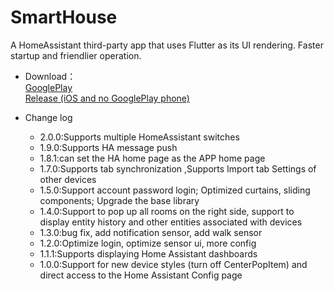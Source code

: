 # SmartHouse
A HomeAssistant third-party app that uses Flutter as its UI rendering. Faster startup and friendlier operation.

* Download：  
[GooglePlay](https://play.google.com/store/apps/details?id=cn.yzapp.flutter.ha)  
[Release (iOS and no GooglePlay phone)](https://github.com/nesror/SmartHouse/releases)

* Change log
  * 2.0.0:Supports multiple HomeAssistant switches
  * 1.9.0:Supports HA message push
  * 1.8.1:can set the HA home page as the APP home page
  * 1.7.0:Supports tab synchronization ,Supports Import tab Settings of other devices
  * 1.5.0:Support account password login; Optimized curtains, sliding components; Upgrade the base library 
  * 1.4.0:Support to pop up all rooms on the right side, support to display entity history and other entities associated with devices
  * 1.3.0:bug fix, add notification sensor, add  walk sensor
  * 1.2.0:Optimize login, optimize sensor ui, more config
  * 1.1.1:Supports displaying Home Assistant dashboards
  * 1.0.0:Support for new device styles (turn off CenterPopItem) and direct access to the Home Assistant Config page
